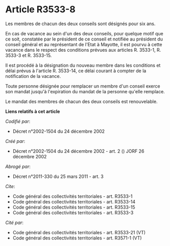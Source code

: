 # Article R3533-8

Les membres de chacun des deux conseils sont désignés pour six ans.

En cas de vacance au sein d'un des deux conseils, pour quelque motif que ce soit, constatée par le président de ce conseil et
notifiée au président du conseil général et au représentant de l'Etat à Mayotte, il est pourvu à cette vacance dans le
respect des conditions prévues aux articles R. 3533-1, R. 3533-3 et R. 3533-15.

Il est procédé à la désignation du nouveau membre dans les conditions et délai prévus à l'article R. 3533-14, ce délai
courant à compter de la notification de la vacance.

Toute personne désignée pour remplacer un membre d'un conseil exerce son mandat jusqu'à l'expiration du mandat de la personne
qu'elle remplace.

Le mandat des membres de chacun des deux conseils est renouvelable.

**Liens relatifs à cet article**

_Codifié par_:

  - Décret n°2002-1504 du 24 décembre 2002

_Créé par_:

  - Décret n°2002-1504 du 24 décembre 2002 - art. 2 () JORF 26 décembre 2002

_Abrogé par_:

  - Décret n°2011-330 du 25 mars 2011 - art. 3

_Cite_:

  - Code général des collectivités territoriales - art. R3533-1
  - Code général des collectivités territoriales - art. R3533-14
  - Code général des collectivités territoriales - art. R3533-15
  - Code général des collectivités territoriales - art. R3533-3

_Cité par_:

  - Code général des collectivités territoriales - art. R3533-21 (VT)
  - Code général des collectivités territoriales - art. R3571-1 (VT)
